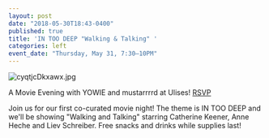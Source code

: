 ```yaml
---
layout: post
date: "2018-05-30T18:43-0400"
published: true
title: 'IN TOO DEEP "Walking & Talking" '
categories: left
event_date: "Thursday, May 31, 7:30–10PM"
---
```


![cyqtjcDkxawx.jpg]({{site.baseurl}}/assets/img/cyqtjcDkxawx.jpg)

A Movie Evening with YOWIE and mustarrrrd at Ulises! [RSVP](https://www.facebook.com/events/106847163534723/)

Join us for our first co-curated movie night! The theme is IN TOO DEEP and we'll be showing "Walking and Talking" starring Catherine Keener, Anne Heche and Liev Schreiber. Free snacks and drinks while supplies last!
